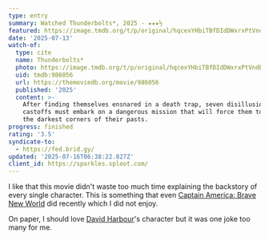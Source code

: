 ```yaml
---
type: entry
summary: Watched Thunderbolts*, 2025 - ★★★½
featured: https://image.tmdb.org/t/p/original/hqcexYHbiTBfDIdDWxrxPtVndBX.jpg
date: '2025-07-13'
watch-of:
  type: cite
  name: Thunderbolts*
  photo: https://image.tmdb.org/t/p/original/hqcexYHbiTBfDIdDWxrxPtVndBX.jpg
  uid: tmdb:986056
  url: https://themoviedb.org/movie/986056
  published: '2025'
  content: >-
    After finding themselves ensnared in a death trap, seven disillusioned
    castoffs must embark on a dangerous mission that will force them to confront
    the darkest corners of their pasts.
progress: finished
rating: '3.5'
syndicate-to:
  - https://fed.brid.gy/
updated: '2025-07-16T06:38:22.827Z'
client_id: https://sparkles.sploot.com/
---
```

I like that this movie didn't waste too much time explaining the backstory of every single character. This is something that even [Captain America: Brave New World](/watched/1746768179-captain-america-brave-new-world-2025/) did recently which I did not enjoy.

On paper, I should love [David Harbour](https://themoviedb.org/person/35029)'s character but it was one joke too many for me.
